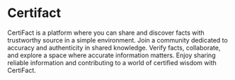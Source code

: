 # Certifact

CertiFact is a platform where you can share and discover facts with trustworthy source in a simple environment. Join a community dedicated to accuracy and authenticity in shared knowledge. Verify facts, collaborate, and explore a space where accurate information matters. Enjoy sharing reliable information and contributing to a world of certified wisdom with CertiFact.
